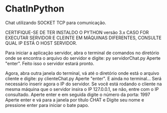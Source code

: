 # ChatInPython
Chat utilizando SOCKET TCP  para comunicação.

CERTIFIQUE-SE DE TER INSTALDO O PYTHON versão 3.x
CASO FOR EXECUTAR SERVIDOR E CLEINTE EM MÁQUINAS DIFERENTES, CONSULTE QUAL IP ESTÁ O HOST SERVIDOR.

Para iniciar a aplicação servidor, abra o terminal de comandos no diretório onde se encontra o arquivo do servidor e digite:
	py servidorChat.py
Aperte "enter".
Feito isso o servidor estará pronto.

Agora, abra outra janela do terminal, vá até o diretório onde está o arquivo cliente e digite:
	py clienteChat.py
Aperte "enter". E ainda no terminal...
Será necessário inserir agora o IP do servidor. Se você está rodando o cliente na mesma máquina que o servidor insira o IP 127.0.0.1, se não, entre com o IP consultado. Aperte enter e em seguida digite o número da porta: 1997
Aperte enter e vá para a janela por título CHAT e Digite seu nome e pressione enter para iniciar o bate papo.
	